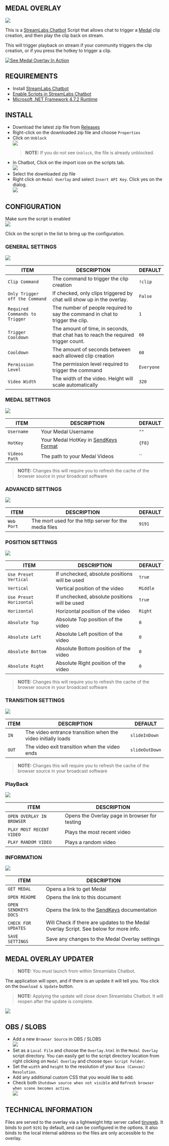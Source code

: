 ## MEDAL OVERLAY

[![](https://i.imgur.com/bby6d49.png)](https://medal.tv/invite/DarthMinos)

This is a [StreamLabs Chatbot](https://streamlabs.com/chatbot) Script that allows chat to trigger a [Medal](https://medal.tv/) clip creation, and then play the clip back on stream.  

This will trigger playback on stream if your community triggers the clip creation, or if you press the hotkey to trigger a clip.

[![See Medal Overlay In Action](https://img.youtube.com/vi/q2mIDQ8BcW4/0.jpg)](https://www.youtube.com/watch?v=q2mIDQ8BcW4)

## REQUIREMENTS

- Install [StreamLabs Chatbot](https://streamlabs.com/chatbot)
- [Enable Scripts in StreamLabs Chatbot](https://github.com/StreamlabsSupport/Streamlabs-Chatbot/wiki/Prepare-&-Import-Scripts)
- [Microsoft .NET Framework 4.7.2 Runtime](https://dotnet.microsoft.com/download/dotnet-framework/net472)



## INSTALL

- Download the latest zip file from [Releases](https://github.com/camalot/chatbot-medaloverlay/releases/latest)
- Right-click on the downloaded zip file and choose `Properties`
- Click on `Unblock`  
[![](https://i.imgur.com/vehSSn7l.png)](https://i.imgur.com/vehSSn7.png)  
  > **NOTE:** If you do not see `Unblock`, the file is already unblocked.
- In Chatbot, Click on the import icon on the scripts tab.  
  ![](https://i.imgur.com/16JjCvR.png)
- Select the downloaded zip file
- Right click on `Medal Overlay` and select `Insert API Key`. Click yes on the dialog.  
[![](https://i.imgur.com/AWmtHKFl.png)](https://i.imgur.com/AWmtHKF.png)  

## CONFIGURATION

Make sure the script is enabled  
[![](https://i.imgur.com/JQcHol4l.png)](https://i.imgur.com/JQcHol4.png)  

Click on the script in the list to bring up the configuration.

### GENERAL SETTINGS  

[![](https://i.imgur.com/cR7ZnKjl.png)](https://i.imgur.com/cR7ZnKj.png)  

| ITEM | DESCRIPTION | DEFAULT | 
| ---- | ----------- | ------- | 
| `Clip Command` | The command to trigger the clip creation | `!clip` |
| `Only Trigger off the Command` | If checked, only clips triggered by chat will show up in the overlay. | `False` |  
| `Required Commands to Trigger` | The number of people required to say the command in chat to trigger the clip. | `1` |
| `Trigger Cooldown` | The amount of time, in seconds, that chat has to reach the required trigger count. | `60` |
| `Cooldown` | The amount of seconds between each allowed clip creation | `60` |
| `Permission Level` | The permission level required to trigger the command | `Everyone` |
| `Video Width` | The width of the video. Height will scale automatically | `320` | 

### MEDAL SETTINGS  

[![](https://i.imgur.com/N1MVzWel.png)](https://i.imgur.com/N1MVzWe.png)  


| ITEM | DESCRIPTION | DEFAULT | 
| ---- | ----------- | ------- | 
| `Username` | Your Medal Username | `""` | 
| `HotKey` | Your Medal HotKey in [SendKeys Format](SendKeys.md) | `{F8}` | 
| `Videos Path` | The path to your Medal Videos | `` | 

> **NOTE:** Changes this will require you to refresh the cache of the browser source in your broadcast software

### ADVANCED SETTINGS

[![](https://i.imgur.com/r2xsWgKl.png)](https://i.imgur.com/r2xsWgK.png)  

| ITEM | DESCRIPTION | DEFAULT | 
| ---- | ----------- | ------- | 
| `Web Port` | The mort used for the http server for the media files | `9191` | 


### POSITION SETTINGS  

[![](https://i.imgur.com/BjsAqpjl.png)](https://i.imgur.com/BjsAqpj.png)  


| ITEM | DESCRIPTION | DEFAULT | 
| ---- | ----------- | ------- | 
| `Use Preset Vertical` | If unchecked, absolute positions will be used | `true` |
| `Vertical` | Vertical position of the video | `Middle` | 
| `Use Preset Horizontal` | If unchecked, absolute positions will be used | `true` |
| `Horizontal` | Horizontal position of the video | `Right` | 
| `Absolute Top` | Absolute Top position of the video | `0` | 
| `Absolute Left` | Absolute Left position of the video | `0` | 
| `Absolute Bottom` | Absolute Bottom position of the video | `0` | 
| `Absolute Right` | Absolute Right position of the video | `0` | 

> **NOTE:** Changes this will require you to refresh the cache of the browser source in your broadcast software

### TRANSITION SETTINGS  

[![](https://i.imgur.com/0Kzcmmvl.png)](https://i.imgur.com/0Kzcmmv.png)  


| ITEM | DESCRIPTION | DEFAULT | 
| ---- | ----------- | ------- | 
| `IN` | The video entrance transition when the video initially loads | `slideInDown` | 
| `OUT` | The video exit transition when the video ends | `slideOutDown` | 

> **NOTE:** Changes this will require you to refresh the cache of the browser source in your broadcast software

### PlayBack
[![](https://i.imgur.com/VcsPgRhl.png)](https://i.imgur.com/VcsPgRh.png)  

| ITEM | DESCRIPTION | 
| ---- | ----------- | 
| `OPEN OVERLAY IN BROWSER` | Opens the Overlay page in browser for testing | 
| `PLAY MOST RECENT VIDEO` | Plays the most recent video | 
| `PLAY RANDOM VIDEO` | Plays a random video | 



### INFORMATION  

[![](https://i.imgur.com/ZLO8YDdl.png)](https://i.imgur.com/ZLO8YDd.png)  

| ITEM | DESCRIPTION | 
| ---- | ----------- | 
| `GET MEDAL` | Opens a link to get Medal | 
| `OPEN README` | Opens the link to this document | 
| `OPEN SENDKEYS DOCS` | Opens the link to the [SendKeys](SendKeys.md) documentation | 
| `CHECK FOR UPDATES` | Will Check if there are updates to the Medal Overlay Script. See below for more info. | 
| `SAVE SETTINGS` | Save any changes to the Medal Overlay settings | 


## MEDAL OVERLAY UPDATER

> **NOTE:** You must launch from within Streamlabs Chatbot. 

The application will open, and if there is an update it will tell you. You click on the `Download & Update` button. 

> **NOTE:** Applying the update will close down Streamlabs Chatbot. It will reopen after the update is complete.

[![](https://i.imgur.com/YKIGYDul.png)](https://i.imgur.com/YKIGYDu.png)

## OBS / SLOBS  

- Add a new `Browser Source` in OBS / SLOBS  
[![](https://i.imgur.com/TAMQkeql.png)](https://i.imgur.com/TAMQkeq.png)
- Set as a `Local File` and choose the `Overlay.html` in the `Medal Overlay` script directory. You can easily get to the script directory location from right clicking on `Medal Overlay` and choose `Open Script Folder`.
- Set the `width` and `height` to the resolution of your `Base (Canvas) Resolution`. 
- Add any additional custom CSS that you would like to add.
- Check both `Shutdown source when not visible` and `Refresh browser when scene becomes active`.  
[![](https://i.imgur.com/nouqPh0l.png)](https://i.imgur.com/nouqPh0.png)


## TECHNICAL INFORMATION

Files are served to the overlay via a lightweight http server called [tinyweb](https://www.ritlabs.com/en/products/tinyweb/install.php). It binds to port `9191` by default, and can be configured in the options. It also binds to the local internal address so the files are only accessible to the overlay.
